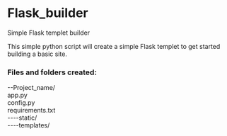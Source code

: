 # Flask_builder
 Simple Flask templet builder

 This simple python script will create a simple Flask templet to get started building a basic site.

 ### Files and folders created:<br />
--Project_name/<br />
    app.py<br />
    config.py<br />
    requirements.txt<br />
----static/<br />
----templates/<br />
